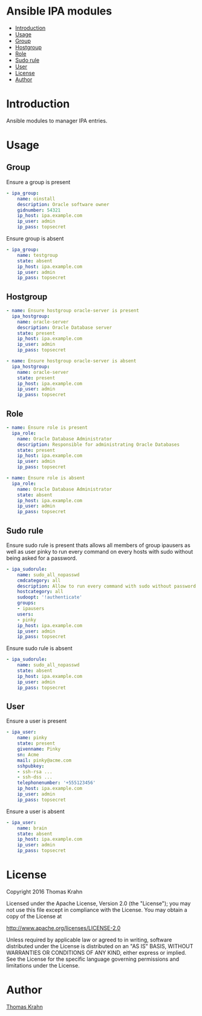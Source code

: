 Ansible IPA modules
==========

- [Introduction](#introduction)
- [Usage](#usage)
 - [Group](#group)
 - [Hostgroup](#hostgroup)
 - [Role](#role)
 - [Sudo rule](#sudo_rule)
 - [User](#user)
- [License](#license)
- [Author](#author)

# Introduction
Ansible modules to manager IPA entries.

# Usage

## Group
Ensure a group is present
```yaml
- ipa_group:
    name: oinstall
    description: Oracle software owner
    gidnumber: 54321
    ip_host: ipa.example.com
    ip_user: admin
    ip_pass: topsecret
```

Ensure group is absent
```yaml
- ipa_group:
    name: testgroup
    state: absent
    ip_host: ipa.example.com
    ip_user: admin
    ip_pass: topsecret
```

## Hostgroup
```yaml
- name: Ensure hostgroup oracle-server is present
  ipa_hostgroup:
    name: oracle-server
    description: Oracle Database server
    state: present
    ip_host: ipa.example.com
    ip_user: admin
    ip_pass: topsecret
```

```yaml
- name: Ensure hostgroup oracle-server is absent
  ipa_hostgroup:
    name: oracle-server
    state: present
    ip_host: ipa.example.com
    ip_user: admin
    ip_pass: topsecret
```

## Role
```yaml
- name: Ensure role is present
  ipa_role:
    name: Oracle Database Administrator
    description: Responsible for administrating Oracle Databases
    state: present
    ip_host: ipa.example.com
    ip_user: admin
    ip_pass: topsecret
```

```yaml
- name: Ensure role is absent
  ipa_role:
    name: Oracle Database Administrator
    state: absent
    ip_host: ipa.example.com
    ip_user: admin
    ip_pass: topsecret
```

## Sudo rule
Ensure sudo rule is present thats allows all members of group ipausers as well as user pinky
to run every command on every hosts with sudo without being asked for a password.
```yaml
- ipa_sudorule:
    name: sudo_all_nopasswd
    cmdcategory: all
    description: Allow to run every command with sudo without password
    hostcategory: all
    sudoopt: '!authenticate'
    groups:
    - ipausers
    users:
    - pinky
    ip_host: ipa.example.com
    ip_user: admin
    ip_pass: topsecret
```

Ensure sudo rule is absent
```yaml
- ipa_sudorule:
    name: sudo_all_nopasswd
    state: absent
    ip_host: ipa.example.com
    ip_user: admin
    ip_pass: topsecret
```


## User
Ensure a user is present
```yaml
- ipa_user:
    name: pinky
    state: present
    givenname: Pinky
    sn: Acme
    mail: pinky@acme.com
    sshpubkey:
    - ssh-rsa ...
    - ssh-dss ...
    telephonenumber: '+555123456'
    ip_host: ipa.example.com
    ip_user: admin
    ip_pass: topsecret
```

Ensure a user is absent
```yaml
- ipa_user:
    name: brain
    state: absent
    ip_host: ipa.example.com
    ip_user: admin
    ip_pass: topsecret
```

# License

Copyright 2016 Thomas Krahn

Licensed under the Apache License, Version 2.0 (the "License");
you may not use this file except in compliance with the License.
You may obtain a copy of the License at

http://www.apache.org/licenses/LICENSE-2.0

Unless required by applicable law or agreed to in writing, software
distributed under the License is distributed on an "AS IS" BASIS,
WITHOUT WARRANTIES OR CONDITIONS OF ANY KIND, either express or implied.
See the License for the specific language governing permissions and
limitations under the License.

# Author
[Thomas Krahn]

[Thomas Krahn]: mailto:ntbc@gmx.net
